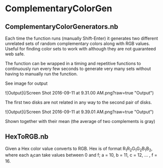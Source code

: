 # ComplementaryColorGen

## ComplementaryColorGenerators.nb
Each time the function runs (manually Shift-Enter) it generates two different unrelated sets of random complementary colors along with RGB values. Useful for finding color sets to work with although they are not guaranteed web safe. 

The function can be wrapped in a timing and repetitive functions to continuously run every few seconds to generate very many sets without having to manually run the function. 

See image for output

![Output](/Screen Shot 2016-09-11 at 9.31.00 AM.png?raw=true "Output")

The first two disks are not related in any way to the second pair of disks.

![Output](/Screen Shot 2016-09-11 at 9.39.01 AM.png?raw=true "Output")

Shown together with their mean (the average of two complements is gray)

## HexToRGB.nb
Given a Hex color value converts to RGB. Hex is of format R<sub>1</sub>R<sub>2</sub>G<sub>1</sub>G<sub>2</sub>B<sub>1</sub>B<sub>2</sub>, where each a<sub>i</sub>can take values between 0 and f; a = 10, b = 11, c = 12, ... , f = 16. 


